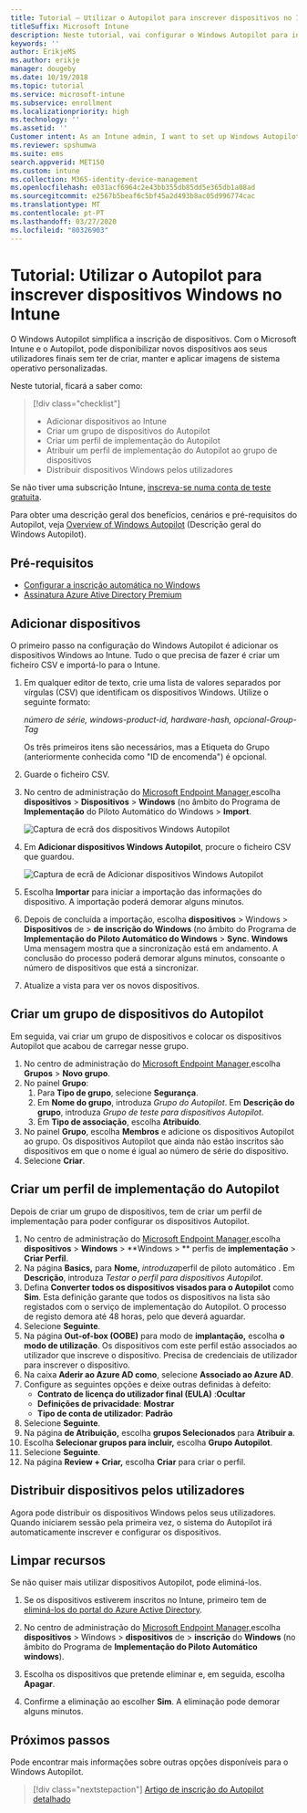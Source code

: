 ```yaml
---
title: Tutorial – Utilizar o Autopilot para inscrever dispositivos no Intune
titleSuffix: Microsoft Intune
description: Neste tutorial, vai configurar o Windows Autopilot para inscrever dispositivos no Intune.
keywords: ''
author: ErikjeMS
ms.author: erikje
manager: dougeby
ms.date: 10/19/2018
ms.topic: tutorial
ms.service: microsoft-intune
ms.subservice: enrollment
ms.localizationpriority: high
ms.technology: ''
ms.assetid: ''
Customer intent: As an Intune admin, I want to set up Windows Autopilot so that users can enroll in Intune.
ms.reviewer: spshumwa
ms.suite: ems
search.appverid: MET150
ms.custom: intune
ms.collection: M365-identity-device-management
ms.openlocfilehash: e031acf6964c2e43bb355db85dd5e365db1a08ad
ms.sourcegitcommit: e2567b5beaf6c5bf45a2d493b8ac05d996774cac
ms.translationtype: MT
ms.contentlocale: pt-PT
ms.lasthandoff: 03/27/2020
ms.locfileid: "80326903"
---
```

# <a name="tutorial-use-autopilot-to-enroll-windows-devices-in-intune"></a>Tutorial: Utilizar o Autopilot para inscrever dispositivos Windows no Intune

O Windows Autopilot simplifica a inscrição de dispositivos. Com o Microsoft Intune e o Autopilot, pode disponibilizar novos dispositivos aos seus utilizadores finais sem ter de criar, manter e aplicar imagens de sistema operativo personalizadas.

Neste tutorial, ficará a saber como:
> [!div class="checklist"]
> * Adicionar dispositivos ao Intune
> * Criar um grupo de dispositivos do Autopilot
> * Criar um perfil de implementação do Autopilot
> * Atribuir um perfil de implementação do Autopilot ao grupo de dispositivos
> * Distribuir dispositivos Windows pelos utilizadores

Se não tiver uma subscrição Intune, [inscreva-se numa conta de teste gratuita](../fundamentals/free-trial-sign-up.md).

Para obter uma descrição geral dos benefícios, cenários e pré-requisitos do Autopilot, veja [Overview of Windows Autopilot](https://docs.microsoft.com/windows/deployment/windows-autopilot/windows-10-autopilot) (Descrição geral do Windows Autopilot).


## <a name="prerequisites"></a>Pré-requisitos
- [Configurar a inscrição automática no Windows](quickstart-setup-auto-enrollment.md)
- [Assinatura Azure Ative Directory Premium](https://docs.microsoft.com/azure/active-directory/active-directory-get-started-premium) <!--&#40;[trial subscription](https://go.microsoft.com/fwlink/?LinkID=816845)&#41;-->


## <a name="add-devices"></a>Adicionar dispositivos

O primeiro passo na configuração do Windows Autopilot é adicionar os dispositivos Windows ao Intune. Tudo o que precisa de fazer é criar um ficheiro CSV e importá-lo para o Intune.

1. Em qualquer editor de texto, crie uma lista de valores separados por vírgulas (CSV) que identificam os dispositivos Windows. Utilize o seguinte formato:
    
    *número de série,* *windows-product-id,* *hardware-hash,* *opcional-Group-Tag*
    
    Os três primeiros itens são necessários, mas a Etiqueta do Grupo (anteriormente conhecida como "ID de encomenda") é opcional.

2. Guarde o ficheiro CSV.

3. No centro de administração do [Microsoft Endpoint Manager,](https://go.microsoft.com/fwlink/?linkid=2109431)escolha **dispositivos** > **Dispositivos** > **Windows** (no âmbito do Programa de **Implementação** do Piloto Automático do Windows > **Import**.

    ![Captura de ecrã dos dispositivos Windows Autopilot](./media/enrollment-autopilot/autopilot-import-device.png)

4. Em **Adicionar dispositivos Windows Autopilot**, procure o ficheiro CSV que guardou.

    ![Captura de ecrã de Adicionar dispositivos Windows Autopilot](./media/tutorial-use-autopilot-enroll-devices/autopilot-import-device2.png)

5. Escolha **Importar** para iniciar a importação das informações do dispositivo. A importação poderá demorar alguns minutos.

4. Depois de concluída a importação, escolha **dispositivos** > Windows > **Dispositivos** de > **de inscrição do Windows** (no âmbito do Programa de **Implementação do Piloto Automático do Windows** > **Sync**. **Windows** Uma mensagem mostra que a sincronização está em andamento. A conclusão do processo poderá demorar alguns minutos, consoante o número de dispositivos que está a sincronizar.

5. Atualize a vista para ver os novos dispositivos.

## <a name="create-an-autopilot-device-group"></a>Criar um grupo de dispositivos do Autopilot

Em seguida, vai criar um grupo de dispositivos e colocar os dispositivos Autopilot que acabou de carregar nesse grupo.

1. No centro de administração do [Microsoft Endpoint Manager,](https://go.microsoft.com/fwlink/?linkid=2109431)escolha **Grupos** > **Novo grupo**.
2. No painel **Grupo**:
    1. Para **Tipo de grupo**, selecione **Segurança**.
    2. Em **Nome do grupo**, introduza *Grupo do Autopilot*. Em **Descrição do grupo**, introduza *Grupo de teste para dispositivos Autopilot*.
    3. Em **Tipo de associação**, escolha **Atribuído**.
3. No painel **Grupo**, escolha **Membros** e adicione os dispositivos Autopilot ao grupo. Os dispositivos Autopilot que ainda não estão inscritos são dispositivos em que o nome é igual ao número de série do dispositivo.
4. Selecione **Criar**.  

## <a name="create-an-autopilot-deployment-profile"></a>Criar um perfil de implementação do Autopilot

Depois de criar um grupo de dispositivos, tem de criar um perfil de implementação para poder configurar os dispositivos Autopilot.

1. No centro de administração do [Microsoft Endpoint Manager,](https://go.microsoft.com/fwlink/?linkid=2109431)escolha **dispositivos** > **Windows** > **Windows > ** perfis de **implementação** > **Criar Perfil**.
2. Na página **Basics,** para **Nome,** *introduza*perfil de piloto automático . Em **Descrição**, introduza *Testar o perfil para dispositivos Autopilot*.
3. Defina **Converter todos os dispositivos visados para o Autopilot** como **Sim**. Esta definição garante que todos os dispositivos na lista são registados com o serviço de implementação do Autopilot. O processo de registo demora até 48 horas, pelo que deverá aguardar.
4. Selecione **Seguinte**.
5. Na página **Out-of-box (OOBE)** para modo de **implantação,** escolha **o modo de utilização**. Os dispositivos com este perfil estão associados ao utilizador que inscreve o dispositivo. Precisa de credenciais de utilizador para inscrever o dispositivo.
6. Na caixa **Aderir ao Azure AD como**, selecione **Associado ao Azure AD**.
7. Configure as seguintes opções e deixe outras definidas à defeito:
    - **Contrato de licença do utilizador final (EULA)** :**Ocultar**
    - **Definições de privacidade**: **Mostrar**
    - **Tipo de conta de utilizador**: **Padrão**
8. Selecione **Seguinte**.
9. Na página **de Atribuição,** escolha **grupos Selecionados** para **Atribuir a**.
10. Escolha **Selecionar grupos para incluir,** escolha **Grupo Autopilot**.
11. Selecione **Seguinte**.
12. Na página **Review + Criar,** escolha **Criar** para criar o perfil.

## <a name="distribute-devices-to-users"></a>Distribuir dispositivos pelos utilizadores

Agora pode distribuir os dispositivos Windows pelos seus utilizadores. Quando iniciarem sessão pela primeira vez, o sistema do Autopilot irá automaticamente inscrever e configurar os dispositivos. 

## <a name="clean-up-resources"></a>Limpar recursos

Se não quiser mais utilizar dispositivos Autopilot, pode eliminá-los.

1. Se os dispositivos estiverem inscritos no Intune, primeiro tem de [eliminá-los do portal do Azure Active Directory](../remote-actions/devices-wipe.md#delete-devices-from-the-azure-active-directory-portal).

2. No centro de administração do [Microsoft Endpoint Manager,](https://go.microsoft.com/fwlink/?linkid=2109431)escolha **dispositivos** > Windows > **dispositivos** de > **inscrição** do **Windows** (no âmbito do Programa de **Implementação do Piloto Automático windows**).

3. Escolha os dispositivos que pretende eliminar e, em seguida, escolha **Apagar**.

4. Confirme a eliminação ao escolher **Sim**. A eliminação pode demorar alguns minutos.

## <a name="next-steps"></a>Próximos passos

Pode encontrar mais informações sobre outras opções disponíveis para o Windows Autopilot.

> [!div class="nextstepaction"]
> [Artigo de inscrição do Autopilot detalhado](enrollment-autopilot.md)


